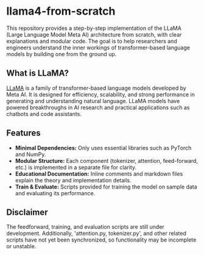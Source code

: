 # llama4-from-scratch


This repository provides a step-by-step implementation of the LLaMA (Large Language Model Meta AI) architecture from scratch, with clear explanations and modular code. The goal is to help researchers and engineers understand the inner workings of transformer-based language models by building one from the ground up.

## What is LLaMA?

[LLaMA](https://ai.meta.com/llama/) is a family of transformer-based language models developed by Meta AI. It is designed for efficiency, scalability, and strong performance in generating and understanding natural language. LLaMA models have powered breakthroughs in AI research and practical applications such as chatbots and code assistants.

## Features

- **Minimal Dependencies:** Only uses essential libraries such as PyTorch and NumPy.
- **Modular Structure:** Each component (tokenizer, attention, feed-forward, etc.) is implemented in a separate file for clarity.
- **Educational Documentation:** Inline comments and markdown files explain the theory and implementation details.
- **Train & Evaluate:** Scripts provided for training the model on sample data and evaluating its performance.

## Disclaimer
The feedforward, training, and evaluation scripts are still under development. Additionally, 'attention.py, tokenizer.py', and other related scripts have not yet been synchronized, so functionality may be incomplete or unstable.
